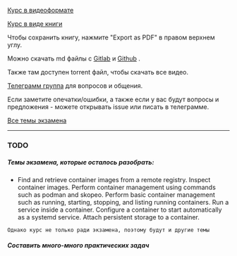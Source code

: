 [Курс в видеоформате](https://youtube.com/playlist?list=PLisqB92_b4TlQH3jVGf6lrFMVqalCTjAQ)

[Курс в виде книги](https://glr.doatta.cloud)

Чтобы сохранить книгу, нажмите "Export as PDF" в правом верхнем углу.

Можно скачать md файлы с [Gitlab](https://gitlab.com/doatta/gnu-linux-rhcsa) и [Github](https://github.com/doatta/gnu-linux-rhcsa) .

Также там доступен torrent файл, чтобы скачать все видео.

[Телеграмм группа](https://t.me/gnuslashlinux) для вопросов и общения.

Если заметите опечатки/ошибки, а также если у вас будут вопросы и предложения - можете открывать issue или писать в телеграмме.

[Все темы экзамена](https://www.redhat.com/en/services/training/ex200-red-hat-certified-system-administrator-rhcsa-exam?section=Objectives)

---

### TODO

##### Темы экзамена, которые осталось разобрать:

- Find and retrieve container images from a remote registry. Inspect container images. Perform container management using commands such as podman and skopeo. Perform basic container management such as running, starting, stopping, and listing running containers. Run a service inside a container. Configure a container to start automatically as a systemd service. Attach persistent storage to a container.

```Однако курс не только ради экзамена, поэтому будут и другие темы```

##### Составить много-много практических задач

